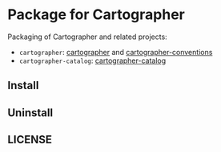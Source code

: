 # Package for Cartographer

Packaging of Cartographer and related projects:

- `cartographer`: [cartographer](https://github.com/vmware-tanzu/cartographer)
  and [cartographer-conventions](https://github.com/vmware-tanzu/cartographer-conventions)
- `cartographer-catalog`: [cartographer-catalog](https://github.com/vmware-tanzu/cartographer-catalog)

## Install

## Uninstall

## LICENSE

